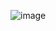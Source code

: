 ![image](https://github.com/companyakis/algo-trading-mql5/assets/77589867/9fa913b4-3eb7-4a45-b2b7-24d41ef010ed)
